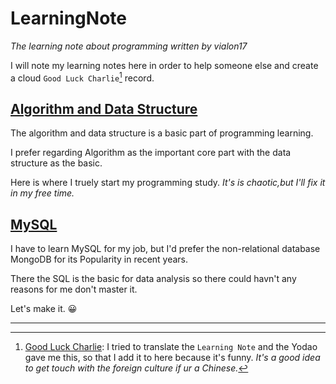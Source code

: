 # LearningNote

_The learning note about programming written by vialon17_

I will note my learning notes here in order to help someone else and create a cloud `Good Luck Charlie`[^1] record.

## [Algorithm and Data Structure](./Algorithm/Algorithm.md)

The algorithm and data structure is a basic part of programming learning. 

I prefer regarding Algorithm as the important core part with the data structure as the basic.

Here is where I truely start my programming study. *It's is chaotic,but I'll fix it in my free time.*

## [MySQL](MySQL.md)

I have to learn MySQL for my job, but I'd prefer the non-relational database MongoDB for its Popularity in recent years. 

There the SQL is the basic for data analysis so there could havn't any reasons for me don't master it.

Let's make it. 😀

-----
[^1]: [Good Luck Charlie](https://en.wikipedia.org/wiki/Good_Luck_Charlie): I tried to translate the `Learning Note` and the Yodao gave me this, so that I add it to here because it's funny. _It's a good idea to get touch with the foreign culture if ur a Chinese._ 

